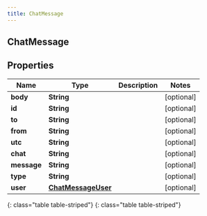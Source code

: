 ```yaml
---
title: ChatMessage
---
```

## ChatMessage


## Properties

| Name | Type | Description | Notes |
| ------------ | ------------- | ------------- | ------------- |
| **body** | **String** |  |  [optional] |
| **id** | **String** |  |  [optional] |
| **to** | **String** |  |  [optional] |
| **from** | **String** |  |  [optional] |
| **utc** | **String** |  |  [optional] |
| **chat** | **String** |  |  [optional] |
| **message** | **String** |  |  [optional] |
| **type** | **String** |  |  [optional] |
| **user** | [**ChatMessageUser**](ChatMessageUser.html) |  |  [optional] |
{: class="table table-striped"}
{: class="table table-striped"}


